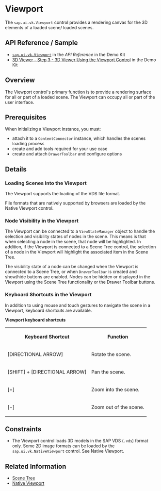 <!-- loioacd34672ef33429e99a0247486e37c78 -->

# Viewport

The `sap.ui.vk.Viewport` control provides a rendering canvas for the 3D elements of a loaded scene/ loaded scenes.



<a name="loioacd34672ef33429e99a0247486e37c78__section_pp2_lx1_qz"/>

## API Reference / Sample

-   [`sap.ui.vk.Viewport`](https://ui5.sap.com/#/api/sap.ui.vk.Viewport) in the *API Reference* in the Demo Kit
-   [3D Viewer - Step 3 - 3D Viewer Using the Viewport Control](https://ui5.sap.com/#/entity/sap.ui.vk.tutorial.VIT/sample/sap.ui.vk.tutorial.VIT.03) in the Demo Kit



## Overview

The Viewport control's primary function is to provide a rendering surface for all or part of a loaded scene. The Viewport can occupy all or part of the user interface.



## Prerequisites

When initializing a Viewport instance, you must:

-   attach it to a `ContentConnector` instance, which handles the scenes loading process
-   create and add tools required for your use case
-   create and attach `DrawerToolbar` and configure options



## Details



### Loading Scenes Into the Viewport

The Viewport supports the loading of the VDS file format.

File formats that are natively supported by browsers are loaded by the Native Viewport control.



### Node Visibility in the Viewport

The Viewport can be connected to a `ViewStateManager` object to handle the selection and visibility states of nodes in the scene. This means is that when selecting a node in the scene, that node will be highlighted. In addition, if the Viewport is connected to a Scene Tree control, the selection of a node in the Viewport will highlight the associated item in the Scene Tree.

The visibility state of a node can be changed when the Viewport is connected to a Scene Tree, or when `DrawerToolbar` is created and show/hide buttons are enabled. Nodes can be hidden or displayed in the Viewport using the Scene Tree functionality or the Drawer Toolbar buttons.



### Keyboard Shortcuts in the Viewport

In addition to using mouse and touch gestures to navigate the scene in a Viewport, keyboard shortcuts are available.

**Viewport keyboard shortcuts**


<table>
<tr>
<th valign="top">

Keyboard Shortcut



</th>
<th valign="top">

Function



</th>
</tr>
<tr>
<td valign="top">

[DIRECTIONAL ARROW\]



</td>
<td valign="top">

Rotate the scene.



</td>
</tr>
<tr>
<td valign="top">

[SHIFT\] + [DIRECTIONAL ARROW\] 



</td>
<td valign="top">

Pan the scene.



</td>
</tr>
<tr>
<td valign="top">

[\+\]



</td>
<td valign="top">

Zoom into the scene.



</td>
</tr>
<tr>
<td valign="top">

[\-\]



</td>
<td valign="top">

Zoom out of the scene.



</td>
</tr>
</table>



## Constraints

-   The Viewport control loads 3D models in the SAP VDS \(`.vds`\) format only. Some 2D image formats can be loaded by the `sap.ui.vk.NativeViewport` control. See Native Viewport.



## Related Information

-   [Scene Tree](scene-tree-ab70215.md)
-   [Native Viewport](native-viewport-ab5acd7.md)

